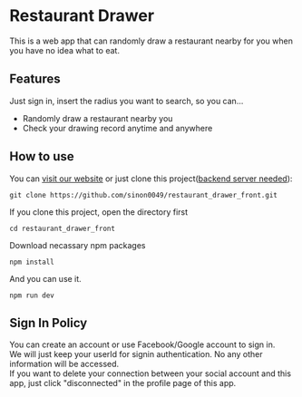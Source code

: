 # Restaurant Drawer

This is a web app that can randomly draw a restaurant nearby for you when you have no idea what to eat.

## Features

Just sign in, insert the radius you want to search, so you can...  
  + Randomly draw a restaurant nearby you
  + Check your drawing record anytime and anywhere
  
## How to use

You can [visit our website](https://todorest-715325.firebaseapp.com/) or just clone this project([backend server needed](https://github.com/sinon0049/restaurant_drawer_back)):  
```
git clone https://github.com/sinon0049/restaurant_drawer_front.git
```

If you clone this project, open the directory first
```
cd restaurant_drawer_front
```

Download necassary npm packages
```
npm install
```

And you can use it.
```
npm run dev
```

## Sign In Policy

You can create an account or use Facebook/Google account to sign in.  
We will just keep your userId for signin authentication. No any other information will be accessed.  
If you want to delete your connection between your social account and this app, just click "disconnected" in the profile page of this app.
